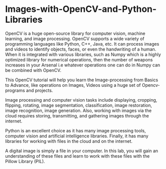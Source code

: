 # Images-with-OpenCV-and-Python-Libraries

OpenCV is a huge open-source library for computer vision, machine learning, and image processing. OpenCV supports a wide variety of programming languages like Python, C++, Java, etc. It can process images and videos to identify objects, faces, or even the handwriting of a human. When it is integrated with various libraries, such as Numpy which is a highly optimized library for numerical operations, then the number of weapons increases in your Arsenal i.e whatever operations one can do in Numpy can be combined with OpenCV.

This OpenCV tutorial will help you learn the Image-processing from Basics to Advance, like operations on Images, Videos using a huge set of Opencv-programs and projects.

Image processing and computer vision tasks include displaying, cropping, flipping, rotating, image segmentation, classification, image restoration, image recognition, image generation. Also, working with images via the cloud requires storing, transmitting, and gathering images through the internet.

Python is an excellent choice as it has many image processing tools, computer vision and artificial intelligence libraries. Finally, it has many libraries for working with files in the cloud and on the internet.

A digital image is simply a file in your computer. In this lab, you will gain an understanding of these files and learn to work with these files with the Pillow Library (PIL).
